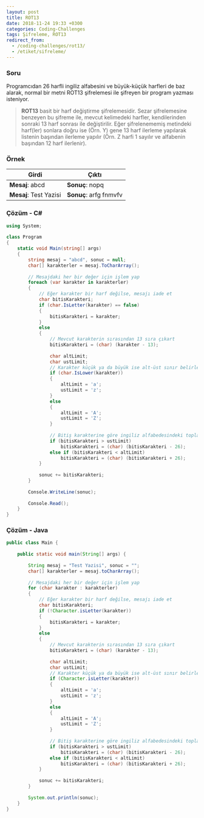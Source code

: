 ```yaml
---
layout: post
title: ROT13
date: 2018-11-24 19:33 +0300
categories: Coding-Challenges
tags: Şifreleme, ROT13
redirect_from:
  - /coding-challenges/rot13/
  - /etiket/sifreleme/
---
```

### Soru
Programcıdan 26 harfli ingiliz alfabesini ve büyük-küçük harfleri de baz alarak, normal bir metni ROT13 şifrelemesi ile şifreyen bir program yazması isteniyor.

>**ROT13** basit bir harf değiştirme şifrelemesidir. Sezar şifrelemesine benzeyen bu şifreme ile, mevcut kelimedeki harfler, kendilerinden sonraki 13 harf sonrası ile değiştirilir. Eğer şifrelenememiş metindeki harf(ler) sonlara doğru ise (Örn. Y) gene 13 harf ilerleme yapılarak listenin başından ilerleme yapılır (Örn. Z harfi 1 sayılır ve alfabenin başından 12 harf ilerlenir).

### Örnek

| Girdi                  | Çıktı                  |
|------------------------|------------------------|
| **Mesaj**: abcd        | **Sonuç**: nopq        |
| **Mesaj**: Test Yazisi | **Sonuç**: arfg fnmvfv |

### Çözüm - C#
```csharp
using System;
 
class Program
{
    static void Main(string[] args)
    {
        string mesaj = "abcd", sonuc = null;
        char[] karakterler = mesaj.ToCharArray();
 
        // Mesajdaki her bir değer için işlem yap
        foreach (var karakter in karakterler)
        {
            // Eğer karakter bir harf değilse, mesajı iade et
            char bitisKarakteri;
            if (char.IsLetter(karakter) == false)
            { 
                bitisKarakteri = karakter;
            }
            else
            {
                // Mevcut karakterin sırasından 13 sıra çıkart
                bitisKarakteri = (char) (karakter - 13);
 
                char altLimit;
                char ustLimit;
                // Karakter küçük ya da büyük ise alt-üst sınır belirle
                if (char.IsLower(karakter))
                {
                    altLimit = 'a';
                    ustLimit = 'z';
                }
                else
                {
                    altLimit = 'A';
                    ustLimit = 'Z';
                }
 
                // Bitiş karakterine göre ingiliz alfabedesindeki toplam sayı kadar (26) ekleme çıkarma yap
                if (bitisKarakteri > ustLimit)
                    bitisKarakteri = (char) (bitisKarakteri - 26);
                else if (bitisKarakteri < altLimit)
                    bitisKarakteri = (char) (bitisKarakteri + 26);
            }
 
            sonuc += bitisKarakteri;
        }
 
        Console.WriteLine(sonuc);
 
        Console.Read();
    }
}
```

### Çözüm - Java
```java
public class Main {
 
    public static void main(String[] args) {
 
        String mesaj = "Test Yazisi", sonuc = "";
        char[] karakterler = mesaj.toCharArray();
 
        // Mesajdaki her bir değer için işlem yap
        for (char karakter : karakterler)
        {
            // Eğer karakter bir harf değilse, mesajı iade et
            char bitisKarakteri;
            if (!Character.isLetter(karakter))
            {
                bitisKarakteri = karakter;
            }
            else
            {
                // Mevcut karakterin sırasından 13 sıra çıkart
                bitisKarakteri = (char) (karakter - 13);
 
                char altLimit;
                char ustLimit;
                // Karakter küçük ya da büyük ise alt-üst sınır belirle
                if (Character.isLetter(karakter))
                {
                    altLimit = 'a';
                    ustLimit = 'z';
                }
                else
                {
                    altLimit = 'A';
                    ustLimit = 'Z';
                }
 
                // Bitiş karakterine göre ingiliz alfabedesindeki toplam sayı kadar (26) ekleme çıkarma yap
                if (bitisKarakteri > ustLimit)
                    bitisKarakteri = (char) (bitisKarakteri - 26);
                else if (bitisKarakteri < altLimit)
                    bitisKarakteri = (char) (bitisKarakteri + 26);
            }
 
            sonuc += bitisKarakteri;
        }
 
        System.out.println(sonuc);
    }
}
```